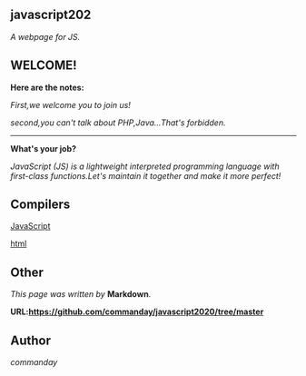 ## javascript202

*A webpage for JS.*
## WELCOME!
**Here are the notes:**

*First,we welcome you to join us!*

*second,you can't talk about PHP,Java…That's forbidden.*
***
**What's your job?**

*JavaScript (JS) is a lightweight interpreted programming language with first-class functions.Let's maintain it together and make it more perfect!*

## Compilers

[JavaScript](https://www.runoob.com/try/try.php?filename=tryjs_events)

[html](https://c.runoob.com/front-end/61)

## Other
*This page was written by* __Markdown__.

__URL:https://github.com/commanday/javascript2020/tree/master__

## Author

*commanday*

